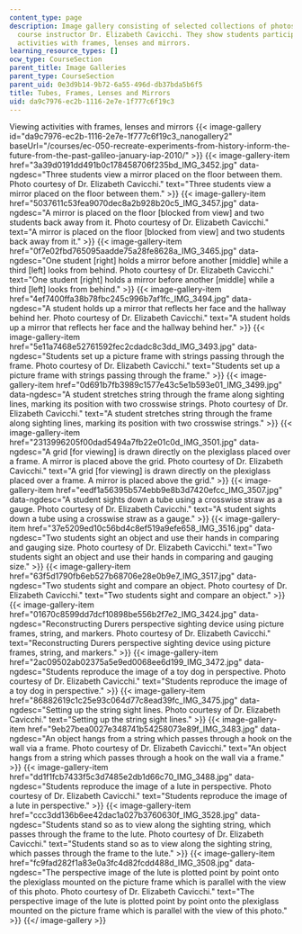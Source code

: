 ```yaml
---
content_type: page
description: Image gallery consisting of selected collections of photos taken by the
  course instructor Dr. Elizabeth Cavicchi. They show students participating in viewing
  activities with frames, lenses and mirrors.
learning_resource_types: []
ocw_type: CourseSection
parent_title: Image Galleries
parent_type: CourseSection
parent_uid: 0e3d9b14-9b72-6a55-496d-db37bda5b6f5
title: Tubes, Frames, Lenses and Mirrors
uid: da9c7976-ec2b-1116-2e7e-1f777c6f19c3
---
```


Viewing activities with frames, lenses and mirrors
{{< image-gallery id="da9c7976-ec2b-1116-2e7e-1f777c6f19c3_nanogallery2" baseUrl="/courses/ec-050-recreate-experiments-from-history-inform-the-future-from-the-past-galileo-january-iap-2010/" >}}
{{< image-gallery-item href="3a39d0191dd491b0c178458706f235bd_IMG_3452.jpg" data-ngdesc="Three students view a mirror placed on the floor between them. Photo courtesy of Dr. Elizabeth Cavicchi." text="Three students view a mirror placed on the floor between them." >}}
{{< image-gallery-item href="5037611c53fea9070dec8a2b928b20c5_IMG_3457.jpg" data-ngdesc="A mirror is placed on the floor \[blocked from view\] and two students back away from it. Photo courtesy of Dr. Elizabeth Cavicchi." text="A mirror is placed on the floor \[blocked from view\] and two students back away from it." >}}
{{< image-gallery-item href="0f7e02fbd765095aadde75a28fe8628a_IMG_3465.jpg" data-ngdesc="One student \[right\] holds a mirror before another \[middle\] while a third \[left\] looks from behind. Photo courtesy of Dr. Elizabeth Cavicchi." text="One student \[right\] holds a mirror before another \[middle\] while a third \[left\] looks from behind." >}}
{{< image-gallery-item href="4ef7400ffa38b78fbc245c996b7af1fc_IMG_3494.jpg" data-ngdesc="A student holds up a mirror that reflects her face and the hallway behind her. Photo courtesy of Dr. Elizabeth Cavicchi." text="A student holds up a mirror that reflects her face and the hallway behind her." >}}
{{< image-gallery-item href="5e11a7468e52761592fec2cdadc8c3dd_IMG_3493.jpg" data-ngdesc="Students set up a picture frame with strings passing through the frame. Photo courtesy of Dr. Elizabeth Cavicchi." text="Students set up a picture frame with strings passing through the frame." >}}
{{< image-gallery-item href="0d691b7fb3989c1577e43c5e1b593e01_IMG_3499.jpg" data-ngdesc="A student stretches string through the frame along sighting lines, marking its position with two crosswise strings. Photo courtesy of Dr. Elizabeth Cavicchi." text="A student stretches string through the frame along sighting lines, marking its position with two crosswise strings." >}}
{{< image-gallery-item href="2313996205f00dad5494a7fb22e01c0d_IMG_3501.jpg" data-ngdesc="A grid \[for viewing\] is drawn directly on the plexiglass placed over a frame. A mirror is placed above the grid. Photo courtesy of Dr. Elizabeth Cavicchi." text="A grid \[for viewing\] is drawn directly on the plexiglass placed over a frame. A mirror is placed above the grid." >}}
{{< image-gallery-item href="eedf1a56395b574ebb9e8b3d7420efcc_IMG_3507.jpg" data-ngdesc="A student sights down a tube using a crosswise straw as a gauge. Photo courtesy of Dr. Elizabeth Cavicchi." text="A student sights down a tube using a crosswise straw as a gauge." >}}
{{< image-gallery-item href="37e5209ed10c56bd4c8ef519a9efe658_IMG_3516.jpg" data-ngdesc="Two students sight an object and use their hands in comparing and gauging size. Photo courtesy of Dr. Elizabeth Cavicchi." text="Two students sight an object and use their hands in comparing and gauging size." >}}
{{< image-gallery-item href="63f5d1790fb6eb527b68706e28e0b9e7_IMG_3517.jpg" data-ngdesc="Two students sight and compare an object. Photo courtesy of Dr. Elizabeth Cavicchi." text="Two students sight and compare an object." >}}
{{< image-gallery-item href="01670c8599dd7dcf10898be556b2f7e2_IMG_3424.jpg" data-ngdesc="Reconstructing Durers perspective sighting device using picture frames, string, and markers. Photo courtesy of Dr. Elizabeth Cavicchi." text="Reconstructing Durers perspective sighting device using picture frames, string, and markers." >}}
{{< image-gallery-item href="2ac09502ab02375a5e9ed0068ee6d199_IMG_3472.jpg" data-ngdesc="Students reproduce the image of a toy dog in perspective. Photo courtesy of Dr. Elizabeth Cavicchi." text="Students reproduce the image of a toy dog in perspective." >}}
{{< image-gallery-item href="86882619c1c25e93c064d77c8ead39fc_IMG_3475.jpg" data-ngdesc="Setting up the string sight lines. Photo courtesy of Dr. Elizabeth Cavicchi." text="Setting up the string sight lines." >}}
{{< image-gallery-item href="9eb27bea0027e348741b54258073e89f_IMG_3483.jpg" data-ngdesc="An object hangs from a string which passes through a hook on the wall via a frame. Photo courtesy of Dr. Elizabeth Cavicchi." text="An object hangs from a string which passes through a hook on the wall via a frame." >}}
{{< image-gallery-item href="dd1f1fcb7433f5c3d7485e2db1d66c70_IMG_3488.jpg" data-ngdesc="Students reproduce the image of a lute in perspective. Photo courtesy of Dr. Elizabeth Cavicchi." text="Students reproduce the image of a lute in perspective." >}}
{{< image-gallery-item href="ccc3dd136b6ee42dac1a027b3760630f_IMG_3528.jpg" data-ngdesc="Students stand so as to view along the sighting string, which passes through the frame to the lute. Photo courtesy of Dr. Elizabeth Cavicchi." text="Students stand so as to view along the sighting string, which passes through the frame to the lute." >}}
{{< image-gallery-item href="fc9fad282f1a83e0a3fc4d82fcdd488d_IMG_3508.jpg" data-ngdesc="The perspective image of the lute is plotted point by point onto the plexiglass mounted on the picture frame which is parallel with the view of this photo. Photo courtesy of Dr. Elizabeth Cavicchi." text="The perspective image of the lute is plotted point by point onto the plexiglass mounted on the picture frame which is parallel with the view of this photo." >}}
{{</ image-gallery >}}
